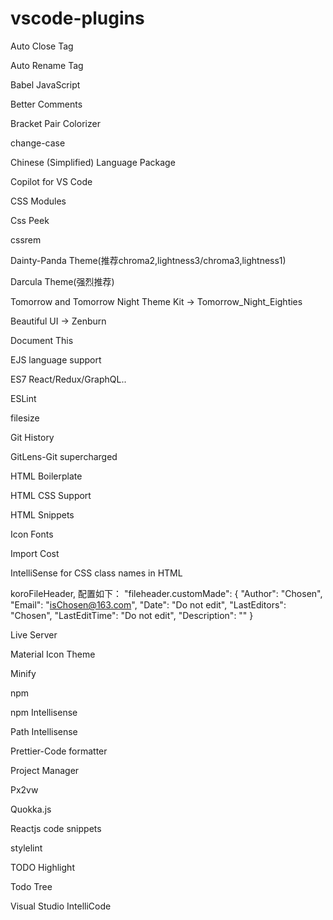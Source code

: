 # vscode-plugins

Auto Close Tag

Auto Rename Tag

Babel JavaScript

Better Comments

Bracket Pair Colorizer

change-case

Chinese (Simplified) Language Package

Copilot for VS Code

CSS Modules

Css Peek

cssrem

Dainty-Panda Theme(推荐chroma2,lightness3/chroma3,lightness1)

Darcula Theme(强烈推荐)

Tomorrow and Tomorrow Night Theme Kit -> Tomorrow_Night_Eighties

Beautiful UI -> Zenburn

Document This

EJS language support

ES7 React/Redux/GraphQL..

ESLint

filesize

Git History

GitLens-Git supercharged

HTML Boilerplate

HTML CSS Support

HTML Snippets

Icon Fonts

Import Cost

IntelliSense for CSS class names in HTML

koroFileHeader, 配置如下：
"fileheader.customMade": {
    "Author": "Chosen",
    "Email": "isChosen@163.com",
    "Date": "Do not edit",
    "LastEditors": "Chosen",
    "LastEditTime": "Do not edit",
    "Description": ""
}

Live Server

Material Icon Theme

Minify

npm

npm Intellisense

Path Intellisense

Prettier-Code formatter

Project Manager

Px2vw

Quokka.js

Reactjs code snippets

stylelint

TODO Highlight

Todo Tree

Visual Studio IntelliCode


